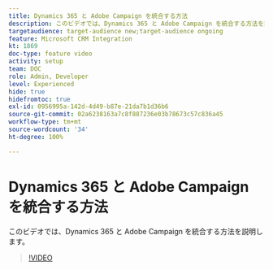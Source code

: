 ```yaml
---
title: Dynamics 365 と Adobe Campaign を統合する方法
description: このビデオでは、Dynamics 365 と Adobe Campaign を統合する方法を説明します。
targetaudience: target-audience new;target-audience ongoing
feature: Microsoft CRM Integration
kt: 1869
doc-type: feature video
activity: setup
team: DOC
role: Admin, Developer
level: Experienced
hide: true
hidefromtoc: true
exl-id: 0956995a-142d-4d49-b87e-21da7b1d36b6
source-git-commit: 02a6238163a7c8f887236e03b78673c57c836a45
workflow-type: tm+mt
source-wordcount: '34'
ht-degree: 100%

---
```


# Dynamics 365 と Adobe Campaign を統合する方法

このビデオでは、Dynamics 365 と Adobe Campaign を統合する方法を説明します。

>[!VIDEO](https://video.tv.adobe.com/v/23837?quality=12)

